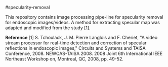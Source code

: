 #specularity-removal

This repository contains image processing pipe-line for specularity removal for endoscopic images/videos. A method for extracting specular map was adapted and modified from the study [1].




**Reference**
[1] S. Tchoulack, J. M. Pierre Langlois and F. Cheriet, "A video stream processor for real-time detection and correction of specular reflections in endoscopic images," Circuits and Systems and TAISA Conference, 2008. NEWCAS-TAISA 2008. 2008 Joint 6th International IEEE Northeast Workshop on, Montreal, QC, 2008, pp. 49-52.  